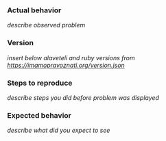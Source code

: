 ### Actual behavior
_describe observed problem_

### Version
_insert below alaveteli and ruby versions from https://imamopravoznati.org/version.json_

### Steps to reproduce
_describe steps you did before problem was displayed_

### Expected behavior
_describe what did you expect to see_

